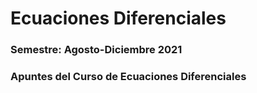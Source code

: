 # Ecuaciones Diferenciales

### Semestre: Agosto-Diciembre 2021

### Apuntes del Curso de Ecuaciones Diferenciales
